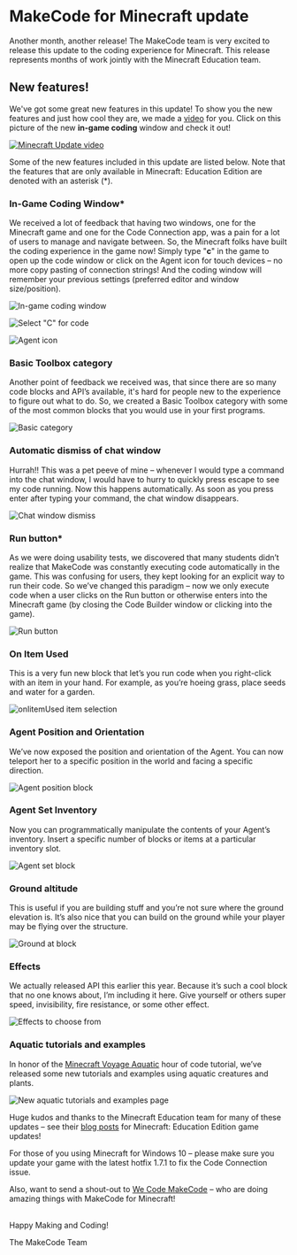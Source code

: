 # MakeCode for Minecraft update

Another month, another release! The MakeCode team is very excited to release this update to the coding experience for Minecraft. This release represents months of work jointly with the Minecraft Education team.

## New features!

We've got some great new features in this update! To show you the new features and just how cool they are, we made a [video](https://youtu.be/Lt5n8TbIK7E) for you. Click on this picture of the new **in-game coding** window and check it out!

[![Minecraft Update video](/static/blog/minecraft/11-07-2018/update-video-thumb.png)](https://youtu.be/Lt5n8TbIK7E)

Some of the new features included in this update are listed below. Note that the features that are only available in Minecraft: Education Edition are denoted with an asterisk (\*).

### In-Game Coding Window\*

We received a lot of feedback that having two windows, one for the Minecraft game and one for the Code Connection app, was a pain for a lot of users to manage and navigate between. So, the Minecraft folks have built the coding experience in the game now! Simply type "**c**" in the game to open up the code window or click on the Agent icon for touch devices – no more copy pasting of connection strings! And the coding window will remember your previous settings (preferred editor and window size/position).

![In-game coding window](/static/blog/minecraft/11-07-2018/in-game-code-window.gif)

![Select "C" for code](/static/blog/minecraft/11-07-2018/c-for-code.png)

![Agent icon](/static/blog/minecraft/11-07-2018/agent-icon.png)

### Basic Toolbox category

Another point of feedback we received was, that since there are so many code blocks and API’s available, it's hard for people new to the experience to figure out what to do. So, we created a Basic Toolbox category with some of the most common blocks that you would use in your first programs.

![Basic category](/static/blog/minecraft/11-07-2018/basic-category.png)

### Automatic dismiss of chat window

Hurrah!! This was a pet peeve of mine – whenever I would type a command into the chat window, I would have to hurry to quickly press escape to see my code running. Now this happens automatically. As soon as you press enter after typing your command, the chat window disappears.

![Chat window dismiss](/static/blog/minecraft/11-07-2018/chat-window.gif)

### Run button\*

As we were doing usability tests, we discovered that many students didn’t realize that MakeCode was constantly executing code automatically in the game. This was confusing for users, they kept looking for an explicit way to run their code. So we’ve changed this paradigm – now we only execute code when a user clicks on the Run button or otherwise enters into the Minecraft game (by closing the Code Builder window or clicking into the game).

![Run button](/static/blog/minecraft/11-07-2018/run-button.png)

### On Item Used 

This is a very fun new block that let’s you run code when you right-click with an item in your hand. For example, as you’re hoeing grass, place seeds and water for a garden.

![onIitemUsed item selection](/static/blog/minecraft/11-07-2018/on-item-used.png)

### Agent Position and Orientation

We’ve now exposed the position and orientation of the Agent. You can now teleport her to a specific position in the world and facing a specific direction.

![Agent position block](/static/blog/minecraft/11-07-2018/agent-position.png)

### Agent Set Inventory

Now you can programmatically manipulate the contents of your Agent’s inventory. Insert a specific number of blocks or items at a particular inventory slot.

![Agent set block](/static/blog/minecraft/11-07-2018/agent-set-block.png)

### Ground altitude

This is useful if you are building stuff and you’re not sure where the ground elevation is. It’s also nice that you can build on the ground while your player may be flying over the structure.

![Ground at block](/static/blog/minecraft/11-07-2018/ground-at.png)

### Effects

We actually released API this earlier this year. Because it’s such a cool block that no one knows about, I’m including it here. Give yourself or others super speed, invisibility, fire resistance, or some other effect.

![Effects to choose from](/static/blog/minecraft/11-07-2018/effects.png)

### Aquatic tutorials and examples

In honor of the [Minecraft Voyage Aquatic](https://education.minecraft.net/blog/embark-on-the-voyage-aquatic-a-new-minecraft-hour-of-code/
) hour of code tutorial, we’ve released some new tutorials and examples using aquatic creatures and plants.

![New aquatic tutorials and examples page](/static/blog/minecraft/11-07-2018/aquatic-fun.png)

Huge kudos and thanks to the Minecraft Education team for many of these updates – see their [blog posts](https://education.minecraft.net/blog/) for Minecraft: Education Edition game updates!

For those of you using Minecraft for Windows 10 – please make sure you update your game with the latest hotfix 1.7.1 to fix the Code Connection issue.

Also, want to send a shout-out to [We Code MakeCode](https://wecodemakecode.com/) – who are doing amazing things with MakeCode for Minecraft!

<br/>
Happy Making and Coding!

The MakeCode Team
